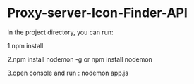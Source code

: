 # Proxy-server-Icon-Finder-API
In the project directory, you can run:

1.npm install

2.npm install nodemon -g or npm install nodemon

3.open console and run : nodemon app.js

